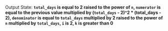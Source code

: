 Output State: **`total_days` is equal to 2 raised to the power of `n`, `numerator` is equal to the previous value multiplied by (`total_days` - 2)^2 * (total_days - 2), `denominator` is equal to `total_days` multiplied by 2 raised to the power of `n` multiplied by `total_days`, `i` is 2, `k` is greater than 0**